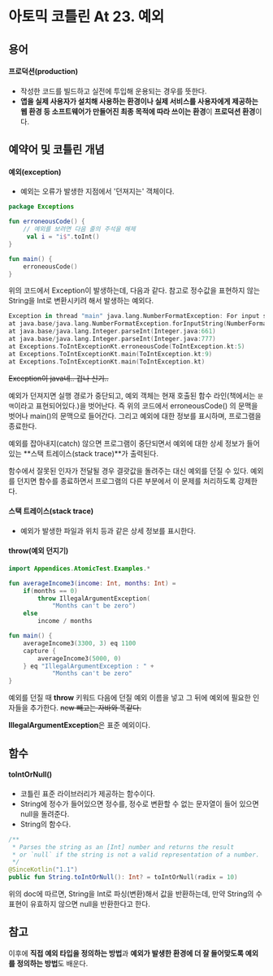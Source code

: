 # 아토믹 코틀린 At 23. 예외

## 용어

#### 프로덕션(production)

- 작성한 코드를 빌드하고 실전에 투입해 운용되는 경우를 뜻한다.
- **앱을 실제 사용자가 설치해 사용하는 환경이나 실제 서비스를 사용자에게 제공하는 웹 환경 등 소프트웨어가 만들어진 최종 목적에 따라 쓰이는 환경**이 **프로덕션 환경**이다.


## 예약어 및 코틀린 개념

#### 예외(exception)
- 예외는 오류가 발생한 지점에서 '던져지는' 객체이다.

```kotlin
package Exceptions

fun erroneousCode() {
    // 예외를 보려면 다음 줄의 주석을 해제
     val i = "i$".toInt()
}

fun main() {
    erroneousCode()
}
```

위의 코드에서 Exception이 발생하는데, 다음과 같다.
참고로 정수값을 표현하지 않는 String을 Int로 변환시키려 해서 발생하는 예외다.

```kotlin
Exception in thread "main" java.lang.NumberFormatException: For input string: "i$"
at java.base/java.lang.NumberFormatException.forInputString(NumberFormatException.java:67)
at java.base/java.lang.Integer.parseInt(Integer.java:661)
at java.base/java.lang.Integer.parseInt(Integer.java:777)
at Exceptions.ToIntExceptionKt.erroneousCode(ToIntException.kt:5)
at Exceptions.ToIntExceptionKt.main(ToIntException.kt:9)
at Exceptions.ToIntExceptionKt.main(ToIntException.kt)
```

~~Exception이 java네.. 겁나 신기..~~

예외가 던져지면 실행 경로가 중단되고, 예외 객체는 현재 호출된 함수 라인(책에서는 `문맥`이라고 표현되어있다.)을 벗어난다.
즉 위의 코드에서 erroneousCode() 의 문맥을 벗어나 main()의 문맥으로 들어간다.
그리고 예외에 대한 정보를 표시하며, 프로그램을 종료한다.

예외를 잡아내지(catch) 않으면 프로그램이 중단되면서 예외에 대한 상세 정보가 들어있는 **스택 트레이스(stack trace)**가 출력된다.

함수에서 잘못된 인자가 전달될 경우 결괏값을 돌려주는 대신 예외를 던질 수 있다.
예외를 던지면 함수를 종료하면서 프로그램의 다른 부분에서 이 문제를 처리하도록 강제한다.


#### 스택 트레이스(stack trace)
- 예외가 발생한 파일과 위치 등과 같은 상세 정보를 표시한다.

#### throw(예외 던지기)

```kotlin
import Appendices.AtomicTest.Examples.*

fun averageIncome3(income: Int, months: Int) =
    if(months == 0)
        throw IllegalArgumentException(
            "Months can't be zero")
    else
        income / months

fun main() {
    averageIncome3(3300, 3) eq 1100
    capture {
        averageIncome3(5000, 0)
    } eq "IllegalArgumentException : " +
            "Months can't be zero"
}
```

예외를 던질 때 **throw** 키워드 다음에 던질 예외 이름을 넣고 그 뒤에 예외에 필요한 인자들을 추가한다.
~~new 빼고는 자바와 똑같다.~~

**IllegalArgumentException**은 표준 예외이다.

## 함수

#### toIntOrNull()
- 코틀린 표준 라이브러리가 제공하는 함수이다.
- String에 정수가 들어있으면 정수를, 정수로 변환할 수 없는 문자열이 들어 있으면 null을 돌려준다.
- String의 함수다.

````kotlin
/**
 * Parses the string as an [Int] number and returns the result
 * or `null` if the string is not a valid representation of a number.
 */
@SinceKotlin("1.1")
public fun String.toIntOrNull(): Int? = toIntOrNull(radix = 10)
````

위의 doc에 따르면, String을 Int로 파싱(변환)해서 값을 반환하는데, 만약 String의 수 표현이 유효하지 않으면 null을 반환한다고 한다.

## 참고

이후에 **직접 예외 타입을 정의하는 방법**과 **예외가 발생한 환경에 더 잘 들어맞도록 예외를 정의하는 방법**도 배운다. 